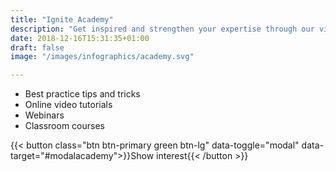 ```yaml
---
title: "Ignite Academy"
description: "Get inspired and strengthen your expertise through our videos and custom training courses within strategic sourcing"
date: 2018-12-16T15:31:35+01:00
draft: false
image: "/images/infographics/academy.svg"

---
```


<ul class="fa-ul">
<li><span class="fa-li"><i class="fas fa-award" style="color: #31B096"></i></span>Best practice tips and tricks</li>
<li><span class="fa-li"><i class="fas fa-play-circle" style="color: #31B096"></i></span>Online video tutorials​</li>
<li><span class="fa-li"><i class="fas fa-indent" style="color: #31B096"></i></span>Webinars</li>
<li><span class="fa-li"><i class="fas fa-chalkboard-teacher" style="color: #31B096"></i></span>Classroom courses​</li>
</ul>

{{< button class="btn btn-primary green btn-lg" data-toggle="modal" data-target="#modalacademy">}}Show interest{{< /button >}}